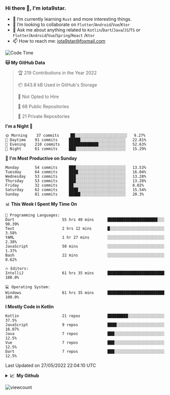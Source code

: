 ### Hi there 👋, I'm iota9star.

- 🌱 I’m currently learning `Rust` and more interesting things.
- 👯 I’m looking to collaborate on `Flutter`/`Android`/`Vue`/`Ktor`
- 💬 Ask me about anything related to `Kotlin`/`Dart`/`Java`/`JS`/`TS` or `Flutter`/`Android`/`Vue`/`Spring`/`React`
  /`Ktor`
- 📫 How to reach me: [iota9star@foxmail.com](iota9star@foxmail.com)



<!--START_SECTION:waka-->
![Code Time](http://img.shields.io/badge/Code%20Time-3%2C046%20hrs%2011%20mins-blue)

**🐱 My GitHub Data** 

> 🏆 219 Contributions in the Year 2022
 > 
> 📦 843.8 kB Used in GitHub's Storage 
 > 
> 🚫 Not Opted to Hire
 > 
> 📜 68 Public Repositories 
 > 
> 🔑 21 Private Repositories  
 > 
**I'm a Night 🦉** 

```text
🌞 Morning    37 commits     ██░░░░░░░░░░░░░░░░░░░░░░░   9.27% 
🌆 Daytime    91 commits     █████░░░░░░░░░░░░░░░░░░░░   22.81% 
🌃 Evening    210 commits    █████████████░░░░░░░░░░░░   52.63% 
🌙 Night      61 commits     ███░░░░░░░░░░░░░░░░░░░░░░   15.29%

```
📅 **I'm Most Productive on Sunday** 

```text
Monday       54 commits     ███░░░░░░░░░░░░░░░░░░░░░░   13.53% 
Tuesday      64 commits     ████░░░░░░░░░░░░░░░░░░░░░   16.04% 
Wednesday    53 commits     ███░░░░░░░░░░░░░░░░░░░░░░   13.28% 
Thursday     53 commits     ███░░░░░░░░░░░░░░░░░░░░░░   13.28% 
Friday       32 commits     ██░░░░░░░░░░░░░░░░░░░░░░░   8.02% 
Saturday     62 commits     ████░░░░░░░░░░░░░░░░░░░░░   15.54% 
Sunday       81 commits     █████░░░░░░░░░░░░░░░░░░░░   20.3%

```


📊 **This Week I Spent My Time On** 

```text
💬 Programming Languages: 
Dart                     55 hrs 40 mins      ██████████████████████░░░   90.39% 
Text                     2 hrs 12 mins       █░░░░░░░░░░░░░░░░░░░░░░░░   3.58% 
YAML                     1 hr 27 mins        ░░░░░░░░░░░░░░░░░░░░░░░░░   2.38% 
JavaScript               50 mins             ░░░░░░░░░░░░░░░░░░░░░░░░░   1.37% 
Bash                     22 mins             ░░░░░░░░░░░░░░░░░░░░░░░░░   0.62%

🔥 Editors: 
IntelliJ                 61 hrs 35 mins      █████████████████████████   100.0%

💻 Operating System: 
Windows                  61 hrs 35 mins      █████████████████████████   100.0%

```

**I Mostly Code in Kotlin** 

```text
Kotlin                   21 repos            █████████░░░░░░░░░░░░░░░░   37.5% 
JavaScript               9 repos             ████░░░░░░░░░░░░░░░░░░░░░   16.07% 
Java                     7 repos             ███░░░░░░░░░░░░░░░░░░░░░░   12.5% 
Vue                      7 repos             ███░░░░░░░░░░░░░░░░░░░░░░   12.5% 
Dart                     7 repos             ███░░░░░░░░░░░░░░░░░░░░░░   12.5%

```



 Last Updated on 27/05/2022 22:04:10 UTC
<!--END_SECTION:waka-->

<details>
  <summary><b>📈&nbsp;&nbsp;My Github</b></summary>
  <br>
  <img src='https://github-profile-trophy.vercel.app/?username=iota9star'>
  <img src='https://bad-apple-github-readme.vercel.app/api?show_bg=1&username=iota9star&hide_title=true'>
  <img src='http://cr-skills-chart-widget.azurewebsites.net/api/api?username=iota9star'>
</details>


![viewcount](https://count.getloli.com/get/@iota9star?theme=rule34)
